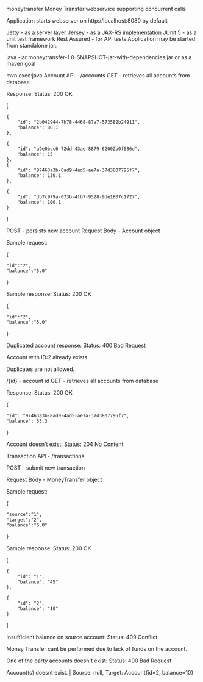 moneytransfer
Money Transfer webservice supporting concurrent calls


Application starts webserver on http://localhost:8080 by default

Jetty - as a server layer
Jersey - as a JAX-RS implementation
JUnit 5 - as a unit test framework
Rest Assured - for API tests
Application may be started from standalone jar:

java -jar moneytransfer-1.0-SNAPSHOT-jar-with-dependencies.jar
or as a maven goal

mvn exec:java
Account API - /accounts
GET - retrieves all accounts from database

Response: Status: 200 OK

[

    {
        "id": "2b042944-7b78-4468-87a7-573582b24911",
        "balance": 80.1
    },
    
    {
        "id": "a9e0bcc6-72dd-43ae-8879-62002b0f686d",
        "balance": 15
    },
    {
        "id": "97463a3b-8ad9-4ad5-ae7a-37d3807795f7",
        "balance": 130.1
    },
    
    {
        "id": "db7c979a-073b-4fb7-9528-9de1807c1727",
        "balance": 100.1
    }
    
]

POST - persists new account Request Body - Account object

Sample request:

{

	"id":"2",
	"balance":"5.0"
	
}

Sample response: Status: 200 OK

{

	"id":"2",
	"balance":"5.0"
	
}

Duplicated account response: Status: 400 Bad Request

Account with ID:2 already exists. 

Duplicates are not allowed.

/{id} - account id GET - retrieves all accounts from database

Response: Status: 200 OK

{

    "id": "97463a3b-8ad9-4ad5-ae7a-37d3807795f7",
    "balance": 55.3
    
}

Account doesn't exist: Status: 204 No Content

Transaction API - /transactions

POST - submit new transaction

Request Body - MoneyTransfer object

Sample request:

{

	"source":"1",
	"target":"2",
	"balance":"5.0"
	
}

Sample response: Status: 200 OK

[

    {
        "id": "1",
        "balance": "45"
    },
    
    {
        "id": "2",
        "balance": "10"
    }
    
]

Insufficient balance on source account: Status: 409 Conflict

Money Transfer cant be performed due to lack of funds on the account.

One of the party accounts doesn't exist: Status: 400 Bad Request

Account(s) doesnt exist. | Source: null, Target: Account{id=2, balance=10}
